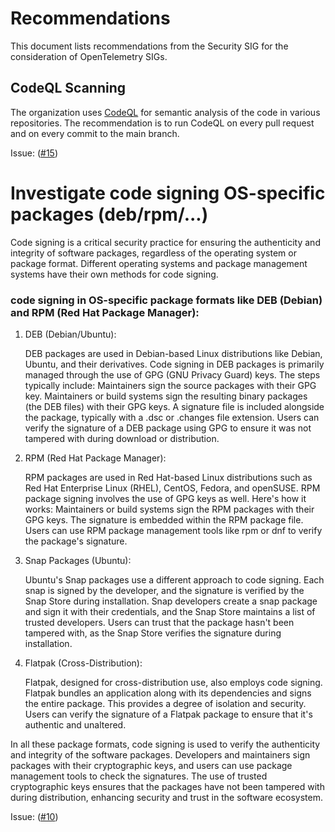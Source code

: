 # Recommendations

This document lists recommendations from the Security SIG for
the consideration of OpenTelemetry SIGs.

## CodeQL Scanning

The organization uses [CodeQL](https://codeql.github.com/) for semantic analysis
of the code in various repositories. The recommendation is to run CodeQL on every
pull request and on every commit to the main branch.

Issue: ([#15](https://github.com/open-telemetry/sig-security/issues/15))


# Investigate code signing OS-specific packages (deb/rpm/...)

Code signing is a critical security practice for ensuring the authenticity and integrity of software packages, regardless of the operating system or package format. Different operating systems and package management systems have their own methods for code signing. 

### code signing in OS-specific package formats like DEB (Debian) and RPM (Red Hat Package Manager):

1. DEB (Debian/Ubuntu):

    DEB packages are used in Debian-based Linux distributions like Debian, Ubuntu, and their derivatives.
    Code signing in DEB packages is primarily managed through the use of GPG (GNU Privacy Guard) keys. The steps typically include:
        Maintainers sign the source packages with their GPG key.
        Maintainers or build systems sign the resulting binary packages (the DEB files) with their GPG keys.
    A signature file is included alongside the package, typically with a .dsc or .changes file extension.
    Users can verify the signature of a DEB package using GPG to ensure it was not tampered with during download or distribution.

2. RPM (Red Hat Package Manager):

    RPM packages are used in Red Hat-based Linux distributions such as Red Hat Enterprise Linux (RHEL), CentOS, Fedora, and openSUSE.
    RPM package signing involves the use of GPG keys as well. Here's how it works:
        Maintainers or build systems sign the RPM packages with their GPG keys.
        The signature is embedded within the RPM package file.
    Users can use RPM package management tools like rpm or dnf to verify the package's signature.

3. Snap Packages (Ubuntu):

    Ubuntu's Snap packages use a different approach to code signing. Each snap is signed by the developer, and the signature is verified by the Snap Store during installation.
    Snap developers create a snap package and sign it with their credentials, and the Snap Store maintains a list of trusted developers.
    Users can trust that the package hasn't been tampered with, as the Snap Store verifies the signature during installation.

4. Flatpak (Cross-Distribution):

    Flatpak, designed for cross-distribution use, also employs code signing.
    Flatpak bundles an application along with its dependencies and signs the entire package. This provides a degree of isolation and security.
    Users can verify the signature of a Flatpak package to ensure that it's authentic and unaltered.

In all these package formats, code signing is used to verify the authenticity and integrity of the software packages. Developers and maintainers sign packages with their cryptographic keys, and users can use package management tools to check the signatures. The use of trusted cryptographic keys ensures that the packages have not been tampered with during distribution, enhancing security and trust in the software ecosystem.

Issue: ([#10](https://github.com/open-telemetry/sig-security/issues/10))
